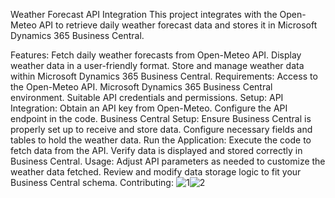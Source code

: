 
Weather Forecast API Integration
This project integrates with the Open-Meteo API to retrieve daily weather forecast data and stores it in Microsoft Dynamics 365 Business Central.

Features:
    Fetch daily weather forecasts from Open-Meteo API.
    Display weather data in a user-friendly format.
    Store and manage weather data within Microsoft Dynamics 365 Business Central.
Requirements:
    Access to the Open-Meteo API.
    Microsoft Dynamics 365 Business Central environment.
    Suitable API credentials and permissions.
Setup:
  API Integration:
    Obtain an API key from Open-Meteo.
    Configure the API endpoint in the code.
  Business Central Setup:
    Ensure Business Central is properly set up to receive and store data.
    Configure necessary fields and tables to hold the weather data.
  Run the Application:
    Execute the code to fetch data from the API.
    Verify data is displayed and stored correctly in Business Central.
Usage:
    Adjust API parameters as needed to customize the weather data fetched.
    Review and modify data storage logic to fit your Business Central schema.
Contributing:
    ![1](https://github.com/user-attachments/assets/3d823ece-8ded-4c01-9122-175f62475052)![2](https://github.com/user-attachments/assets/2e7948f5-9e71-49e9-832f-ad1b0aa3bb62)
